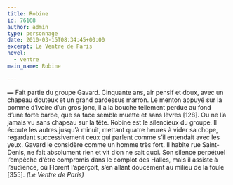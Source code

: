 ```yaml
---
title: Robine
id: 76168
author: admin
type: personnage
date: 2010-03-15T08:34:45+00:00
excerpt: Le Ventre de Paris
novel:
  - ventre
main_name: Robine

---
```

**—** Fait partie du groupe Gavard. Cinquante ans, air pensif et doux, avec un chapeau douteux et un grand pardessus marron. Le menton appuyé sur la pomme d&rsquo;ivoire d&rsquo;un gros jonc, il a la bouche tellement perdue au fond d&rsquo;une forte barbe, que sa face semble muette et sans lèvres [128]. Ou ne l&rsquo;a jamais vu sans chapeau sur la tête. Robine est le silencieux du groupe. Il écoute les autres jusqu&rsquo;à minuit, mettant quatre heures à vider sa chope, regardant successivement ceux qui parlent comme s&rsquo;il entendait avec les yeux. Gavard le considère comme un homme très fort. Il habite rue Saint-Denis, ne fait absolument rien et vit d&rsquo;on ne sait quoi. Son silence perpétuel l&rsquo;empêche d&rsquo;être compromis dans le complot des Halles, mais il assiste à l&rsquo;audience, où Florent l&rsquo;aperçoit, s&rsquo;en allant doucement au milieu de la foule [355]. _(Le Ventre de Paris)_
